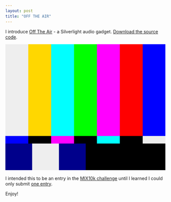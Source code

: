 ```yaml
---
layout: post
title: "OFF THE AIR"
---
```



<p>I introduce <a href="http://kindohm.com/OffTheAir" target="_blank">Off The Air</a> - a Silverlight audio gadget. <a href="http://kindohm.com/OffTheAir/OTA.zip" target="_blank">Download the source code</a>.</p>








  
<p><a href="http://kindohm.com/OffTheAir" target="_blank"><img src="/hodsmedia/330679731_1.png" alt=""/></a></p>








  
<p>I intended this to be an entry in the <a href="http://mix10k.visitmix.com" target="_blank">MIX10k challenge</a> until I learned I could only submit <a href="http://mix10k.visitmix.com/Entry/Details/153" target="_blank">one entry</a>.</p>








  
<p>Enjoy!</p>








